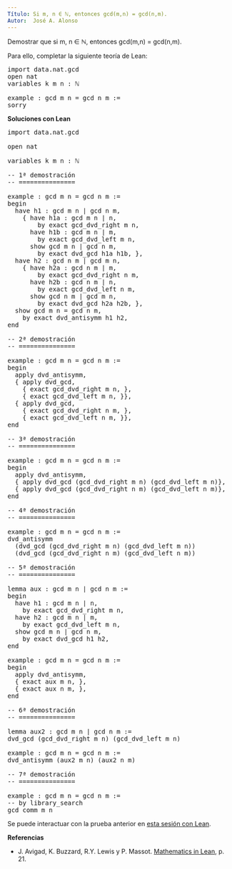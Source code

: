```yaml
---
Título: Si m, n ∈ ℕ, entonces gcd(m,n) = gcd(n,m).
Autor:  José A. Alonso
---
```


Demostrar que si m, n ∈ ℕ, entonces gcd(m,n) = gcd(n,m).

Para ello, completar la siguiente teoría de Lean:

<pre lang="lean">
import data.nat.gcd
open nat
variables k m n : ℕ

example : gcd m n = gcd n m :=
sorry
</pre>
<!--more-->

<b>Soluciones con Lean</b>

<pre lang="lean">
import data.nat.gcd

open nat

variables k m n : ℕ

-- 1ª demostración
-- ===============

example : gcd m n = gcd n m :=
begin
  have h1 : gcd m n ∣ gcd n m,
    { have h1a : gcd m n ∣ n,
        by exact gcd_dvd_right m n,
      have h1b : gcd m n ∣ m,
        by exact gcd_dvd_left m n,
      show gcd m n ∣ gcd n m,
        by exact dvd_gcd h1a h1b, },
  have h2 : gcd n m ∣ gcd m n,
    { have h2a : gcd n m ∣ m,
        by exact gcd_dvd_right n m,
      have h2b : gcd n m ∣ n,
        by exact gcd_dvd_left n m,
      show gcd n m ∣ gcd m n,
        by exact dvd_gcd h2a h2b, },
  show gcd m n = gcd n m,
    by exact dvd_antisymm h1 h2,
end

-- 2ª demostración
-- ===============

example : gcd m n = gcd n m :=
begin
  apply dvd_antisymm,
  { apply dvd_gcd,
    { exact gcd_dvd_right m n, },
    { exact gcd_dvd_left m n, }},
  { apply dvd_gcd,
    { exact gcd_dvd_right n m, },
    { exact gcd_dvd_left n m, }},
end

-- 3ª demostración
-- ===============

example : gcd m n = gcd n m :=
begin
  apply dvd_antisymm,
  { apply dvd_gcd (gcd_dvd_right m n) (gcd_dvd_left m n)},
  { apply dvd_gcd (gcd_dvd_right n m) (gcd_dvd_left n m)},
end

-- 4ª demostración
-- ===============

example : gcd m n = gcd n m :=
dvd_antisymm
  (dvd_gcd (gcd_dvd_right m n) (gcd_dvd_left m n))
  (dvd_gcd (gcd_dvd_right n m) (gcd_dvd_left n m))

-- 5ª demostración
-- ===============

lemma aux : gcd m n ∣ gcd n m :=
begin
  have h1 : gcd m n ∣ n,
    by exact gcd_dvd_right m n,
  have h2 : gcd m n ∣ m,
    by exact gcd_dvd_left m n,
  show gcd m n ∣ gcd n m,
    by exact dvd_gcd h1 h2,
end

example : gcd m n = gcd n m :=
begin
  apply dvd_antisymm,
  { exact aux m n, },
  { exact aux n m, },
end

-- 6ª demostración
-- ===============

lemma aux2 : gcd m n ∣ gcd n m :=
dvd_gcd (gcd_dvd_right m n) (gcd_dvd_left m n)

example : gcd m n = gcd n m :=
dvd_antisymm (aux2 m n) (aux2 n m)

-- 7ª demostración
-- ===============

example : gcd m n = gcd n m :=
-- by library_search
gcd_comm m n
</pre>

Se puede interactuar con la prueba anterior en <a href="https://leanprover-community.github.io/lean-web-editor/#url=https://raw.githubusercontent.com/jaalonso/Calculemus/main/src/Conmutatividad_del_gcd.lean" rel="noopener noreferrer" target="_blank">esta sesión con Lean</a>.

<b>Referencias</b>

+ J. Avigad, K. Buzzard, R.Y. Lewis y P. Massot. [Mathematics in Lean](https://bit.ly/3U4UjBk), p. 21.
